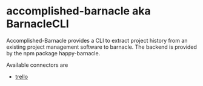 # accomplished-barnacle aka BarnacleCLI
Accomplished-Barnacle provides a CLI to extract project history from an existing project management software to barnacle. The backend is provided by the npm package happy-barnacle.

Available connectors are
* [trello](./documentation/connector.trello.md)
